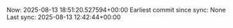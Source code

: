 Now: 2025-08-13 18:51:20.527594+00:00 Earliest commit since sync: None Last sync: 2025-08-13 12:42:44+00:00
